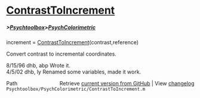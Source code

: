 # [ContrastToIncrement](ContrastToIncrement)
##### >[Psychtoolbox](Psychtoolbox)>[PsychColorimetric](PsychColorimetric)

increment = [ContrastToIncrement](ContrastToIncrement)(contrast,reference)  
  
Convert contrast to incremental coordinates.  
  
8/15/96  dhb, abp  Wrote it.  
4/5/02   dhb, ly   Renamed some variables, made it work.  




<div class="code_header" style="text-align:right;">
  <span style="float:left;">Path&nbsp;&nbsp;</span> <span class="counter">Retrieve <a href=
  "https://raw.github.com/Psychtoolbox-3/Psychtoolbox-3/beta/Psychtoolbox/PsychColorimetric/ContrastToIncrement.m">current version from GitHub</a> | View <a href=
  "https://github.com/Psychtoolbox-3/Psychtoolbox-3/commits/beta/Psychtoolbox/PsychColorimetric/ContrastToIncrement.m">changelog</a></span>
</div>
<div class="code">
  <code>Psychtoolbox/PsychColorimetric/ContrastToIncrement.m</code>
</div>


